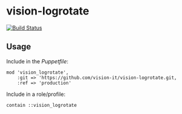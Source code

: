 # vision-logrotate

[![Build Status](https://travis-ci.org/vision-it/vision-logrotate.svg?branch=production)](https://travis-ci.org/vision-it/vision-logrotate)

## Usage

Include in the *Puppetfile*:

```
mod 'vision_logrotate',
    :git => 'https://github.com/vision-it/vision-logrotate.git,
    :ref => 'production'
```

Include in a role/profile:

```puppet
contain ::vision_logrotate
```
